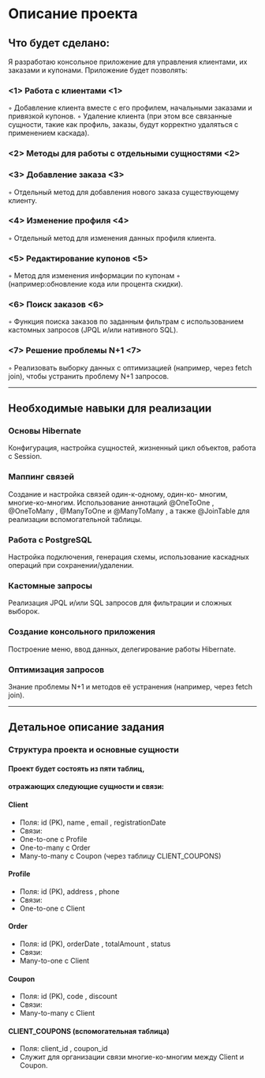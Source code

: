 # Описание проекта
## Что будет сделано:
Я разработаю консольное приложение для управления клиентами, их
заказами и купонами. Приложение будет позволять:

### <1> Работа с клиентами <1>
◦ Добавление клиента вместе с его профилем, начальными заказами и
привязкой купонов.
◦ Удаление клиента (при этом все связанные сущности, такие как профиль,
заказы, будут корректно удаляться с применением каскада).

### <2> Методы для работы с отдельными сущностями <2>

### <3> Добавление заказа <3>
◦ Отдельный метод для добавления нового заказа
существующему клиенту.

### <4> Изменение профиля <4>
◦ Отдельный метод для изменения данных профиля
клиента.

### <5> Редактирование купонов <5>
◦ Метод для изменения информации по купонам
◦ (например:обновление кода или процента скидки).

### <6> Поиск заказов <6>
◦ Функция поиска заказов по заданным фильтрам с использованием
кастомных запросов (JPQL и/или нативного SQL).

### <7> Решение проблемы N+1 <7>
◦ Реализовать выборку данных с оптимизацией (например, через fetch join),
чтобы устранить проблему N+1 запросов.

--------------------------------------------------------------------------
## Необходимые навыки для реализации
### Основы Hibernate
Конфигурация, настройка сущностей, жизненный цикл
объектов, работа с Session.
### Маппинг связей 
Создание и настройка связей один-к-одному, один-ко-
многим, многие-ко-многим. Использование аннотаций @OneToOne , @OneToMany ,
@ManyToOne и @ManyToMany , а также @JoinTable для реализации
вспомогательной таблицы.
### Работа с PostgreSQL
Настройка подключения, генерация схемы,
использование каскадных операций при сохранении/удалении.
### Кастомные запросы
Реализация JPQL и/или SQL запросов для фильтрации и
сложных выборок.
### Создание консольного приложения 
Построение меню, ввод данных,
делегирование работы Hibernate.
### Оптимизация запросов
Знание проблемы N+1 и методов её устранения
(например, через fetch join).

---------------------------------------------------------------------------
## Детальное описание задания
### Структура проекта и основные сущности
#### Проект будет состоять из пяти таблиц, 
#### отражающих следующие сущности и связи:
#### Client
+ Поля: id (PK), name , email , registrationDate
+ Связи:
+ One-to-one c Profile
+ One-to-many c Order
+ Many-to-many c Coupon (через таблицу CLIENT_COUPONS)
#### Profile
+ Поля: id (PK), address , phone
+ Связи:
+ One-to-one с Client
#### Order
+ Поля: id (PK), orderDate , totalAmount , status
+ Связи:
+ Many-to-one с Client
#### Coupon
+ Поля: id (PK), code , discount
+ Связи:
+ Many-to-many с Client
#### CLIENT_COUPONS (вспомогательная таблица)
+ Поля: client_id , coupon_id
+ Служит для организации связи многие-ко-многим между Client и Coupon.
